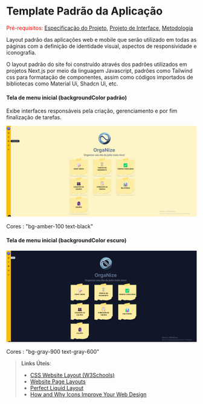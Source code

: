# Template Padrão da Aplicação

<span style="color:red">Pré-requisitos: <a href="2-Especificação do Projeto.md"> Especificação do Projeto</a></span>, <a href="3-Projeto de Interface.md"> Projeto de Interface</a>, <a href="4-Metodologia.md"> Metodologia</a>

Layout padrão das aplicações web e mobile que serão utilizado em todas as páginas com a definição de identidade visual, aspectos de responsividade e iconografia.

O layout padrão do site foi construído através dos padrões utilizados em projetos Next.js por meio da linguagem Javascript, padrões como Tailwind css para formatação de componentes, assim como códigos importados de bibliotecas como Material Ui, Shadcn Ui, etc.

#### Tela de menu inicial (backgroundColor padrão)

Exibe interfaces responsáveis pela criação, gerenciamento e por fim finalização de tarefas.

![Menu inicial](img/img_doc06/Layout_padrao.png)

Cores : "bg-amber-100 text-black"

#### Tela de menu inicial (backgroundColor escuro)

![Menu inicial](img/img_doc06/Layout_escuro.png)

Cores : "bg-gray-900 text-gray-600"

> **Links Úteis**:
>
> - [CSS Website Layout (W3Schools)](https://www.w3schools.com/css/css_website_layout.asp)
> - [Website Page Layouts](http://www.cellbiol.com/bioinformatics_web_development/chapter-3-your-first-web-page-learning-html-and-css/website-page-layouts/)
> - [Perfect Liquid Layout](https://matthewjamestaylor.com/perfect-liquid-layouts)
> - [How and Why Icons Improve Your Web Design](https://usabilla.com/blog/how-and-why-icons-improve-you-web-design/)
